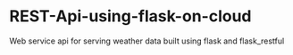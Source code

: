 # REST-Api-using-flask-on-cloud
Web service api for serving weather data built using flask and flask_restful
